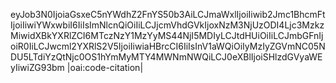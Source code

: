 eyJob3N0IjoiaGsxeC5nYWdhZ2FnYS50b3AiLCJmaWxlIjoiIiwib2Jmc1BhcmFtIjoiIiwiYWxwbiI6IiIsImNlcnQiOiIiLCJjcmVhdGVkIjoxNzM3NjUzODI4Ljc3MzkzMiwidXBkYXRlZCI6MTczNzY1MzYyMS44NjI5MDIyLCJtdHUiOiIiLCJmbGFnIjoiR0IiLCJwcml2YXRlS2V5IjoiIiwiaHBrcCI6IiIsInV1aWQiOiIyMzIyZGVmNC05NDU5LTdiYzQtNjc0OS1hYmMyMTY4MWNmNWQiLCJ0eXBlIjoiSHlzdGVyaWEyIiwiZG93bm |oai:code-citation|
